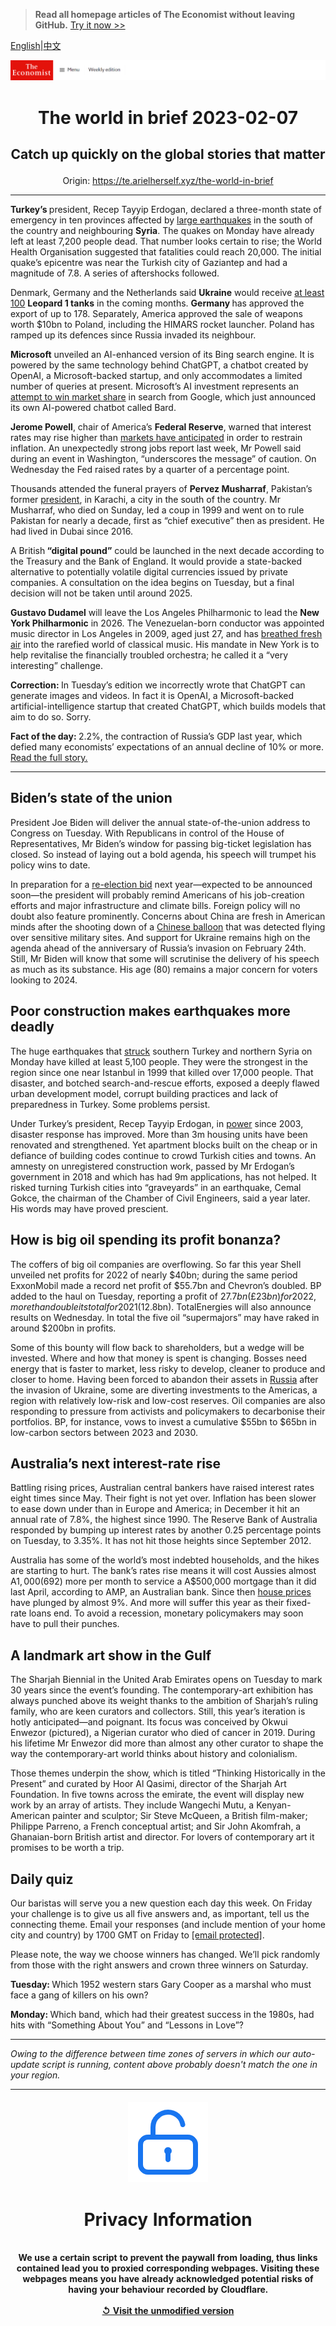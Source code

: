 > **Read all homepage articles of The Economist without leaving GitHub.** [Try it now >>](https://arielherself.github.io/te)

[English](https://github.com/arielherself/espresso/blob/main/README.md)|[中文](https://github-com.translate.goog/arielherself/espresso/blob/main/README.md?_x_tr_sl=en&_x_tr_tl=zh-CN&_x_tr_hl=zh-CN&_x_tr_pto=wapp)



![The Economist](menubar.png)

# <p align="center">The world in brief 2023-02-07</p>

## <p align="center">Catch up quickly on the global stories that matter</p>

<p align="center">Origin: <a href="https://te.arielherself.xyz/the-world-in-brief">https://te.arielherself.xyz/the-world-in-brief</a><hr>

<strong>Turkey’s </strong>president, Recep Tayyip Erdogan, declared a three-month state of emergency in ten provinces affected by [large earthquakes](https://te.arielherself.xyz/international/2023/02/06/massive-earthquakes-in-turkey-and-northern-syria-kill-thousands) in the south of the country and neighbouring <strong>Syria</strong>. The quakes on Monday have already left at least 7,200 people dead. That number looks certain to rise; the World Health Organisation suggested that fatalities could reach 20,000. The initial quake’s epicentre was near the Turkish city of Gaziantep and had a magnitude of 7.8. A series of aftershocks followed. 

Denmark, Germany and the Netherlands said <strong>Ukraine</strong> would receive [at least 100](https://te.arielherself.xyz/the-economist-explains/2023/01/25/what-makes-germanys-leopard-2-tank-the-best-fit-for-ukraine) <strong>Leopard 1 tanks</strong> in the coming months. <strong>Germany </strong>has approved the export of up to 178. Separately, America approved the sale of weapons worth $10bn to Poland, including the HIMARS rocket launcher. Poland has ramped up its defences since Russia invaded its neighbour.

<strong>Microsoft</strong> unveiled an AI-enhanced version of its Bing search engine. It is powered by the same technology behind ChatGPT, a chatbot created by OpenAI, a Microsoft-backed startup, and only accommodates a limited number of queries at present. Microsoft’s AI investment represents an [attempt to win market share](https://te.arielherself.xyz/business/2023/01/30/the-race-of-the-ai-labs-heats-up) in search from Google, which just announced its own AI-powered chatbot called Bard.

<strong>Jerome Powell</strong>, chair of America’s <strong>Federal Reserve</strong>, warned that interest rates may rise higher than [markets have anticipated](https://te.arielherself.xyz/finance-and-economics/2023/02/07/surging-stocks-undermine-a-hallowed-investing-rule) in order to restrain inflation. An unexpectedly strong jobs report last week, Mr Powell said during an event in Washington, “underscores the message” of caution. On Wednesday the Fed raised rates by a quarter of a percentage point.

Thousands attended the funeral prayers of <strong>Pervez Musharraf</strong>, Pakistan’s former [president](https://te.arielherself.xyz/asia/2023/02/05/pervez-musharraf-was-one-of-pakistans-better-dictators), in Karachi, a city in the south of the country. Mr Musharraf, who died on Sunday, led a coup in 1999 and went on to rule Pakistan for nearly a decade, first as “chief executive” then as president. He had lived in Dubai since 2016. 

A British<strong> “digital pound”</strong> could be launched in the next decade according to the Treasury and the Bank of England. It would provide a state-backed alternative to potentially volatile digital currencies issued by private companies. A consultation on the idea begins on Tuesday, but a final decision will not be taken until around 2025.

<strong>Gustavo Dudamel</strong> will leave the Los Angeles Philharmonic to lead the <strong>New York Philharmonic</strong> in 2026. The Venezuelan-born conductor was appointed music director in Los Angeles in 2009, aged just 27, and has [breathed fresh air](https://te.arielherself.xyz/1843/2013/12/23/gustavo-dudamels-next-mountain) into the rarefied world of classical music. His mandate in New York is to help revitalise the financially troubled orchestra; he called it a “very interesting” challenge.

<strong>Correction: </strong>In Tuesday’s edition we incorrectly wrote that ChatGPT can generate images and videos. In fact it is OpenAI, a Microsoft-backed artificial-intelligence startup that created ChatGPT, which builds models that aim to do so. Sorry.

<strong>Fact of the day: </strong>2.2%, the contraction of Russia’s GDP last year, which defied many economists’ expectations of an annual decline of 10% or more. [Read the full story.](https://te.arielherself.xyz/europe/2023/02/04/russias-technocrats-keep-funds-flowing-for-vladimir-putins-war)

----------

## Biden’s state of the union

President Joe Biden will deliver the annual state-of-the-union address to Congress on Tuesday. With Republicans in control of the House of Representatives, Mr Biden’s window for passing big-ticket legislation has closed. So instead of laying out a bold agenda, his speech will trumpet his policy wins to date. 

In preparation for a [re-election bid](https://te.arielherself.xyz/united-states/2022/11/10/joe-biden-should-not-seek-re-election) next year—expected to be announced soon—the president will probably remind Americans of his job-creation efforts and major infrastructure and climate bills. Foreign policy will no doubt also feature prominently. Concerns about China are fresh in American minds after the shooting down of a [Chinese balloon](https://te.arielherself.xyz/leaders/2023/02/04/the-sino-american-rivalry-needs-guardrails-to-contain-small-incidents) that was detected flying over sensitive military sites. And support for Ukraine remains high on the agenda ahead of the anniversary of Russia’s invasion on February 24th. Still, Mr Biden will know that some will scrutinise the delivery of his speech as much as its substance. His age (80) remains a major concern for voters looking to 2024.

## Poor construction makes earthquakes more deadly

The huge earthquakes that [struck](https://te.arielherself.xyz/international/2023/02/06/massive-earthquakes-in-turkey-and-northern-syria-kill-thousands) southern Turkey and northern Syria on Monday have killed at least 5,100 people. They were the strongest in the region since one near Istanbul in 1999 that killed over 17,000 people. That disaster, and botched search-and-rescue efforts, exposed a deeply flawed urban development model, corrupt building practices and lack of preparedness in Turkey. Some problems persist.

Under Turkey’s president, Recep Tayyip Erdogan, in [power](https://te.arielherself.xyz/special-report/2023/01/16/turkey-is-still-just-a-democracy-but-it-is-not-certain-to-remain-that-way) since 2003, disaster response has improved. More than 3m housing units have been renovated and strengthened. Yet apartment blocks built on the cheap or in defiance of building codes continue to crowd Turkish cities and towns. An amnesty on unregistered construction work, passed by Mr Erdogan’s government in 2018 and which has had 9m applications, has not helped. It risked turning Turkish cities into “graveyards” in an earthquake, Cemal Gokce, the chairman of the Chamber of Civil Engineers, said a year later. His words may have proved prescient. 

## How is big oil spending its profit bonanza?

The coffers of big oil companies are overflowing. So far this year Shell unveiled net profits for 2022 of nearly $40bn; during the same period ExxonMobil made a record net profit of $55.7bn and Chevron’s doubled. BP added to the haul on Tuesday, reporting a profit of $27.7bn (£23bn) for 2022, more than double its total for 2021 ($12.8bn). TotalEnergies will also announce results on Wednesday. In total the five oil “supermajors” may have raked in around $200bn in profits.  
  
 Some of this bounty will flow back to shareholders, but a wedge will be invested. Where and how that money is spent is changing. Bosses need energy that is faster to market, less risky to develop, cleaner to produce and closer to home. Having been forced to abandon their assets in [Russia](https://te.arielherself.xyz/finance-and-economics/2023/01/29/how-russia-dodges-oil-sanctions-on-an-industrial-scale) after the invasion of Ukraine, some are diverting investments to the Americas, a region with relatively low-risk and low-cost reserves. Oil companies are also responding to pressure from activists and policymakers to decarbonise their portfolios. BP, for instance, vows to invest a cumulative $55bn to $65bn in low-carbon sectors between 2023 and 2030.

## Australia’s next interest-rate rise

Battling rising prices, Australian central bankers have raised interest rates eight times since May. Their fight is not yet over. Inflation has been slower to ease down under than in Europe and America; in December it hit an annual rate of 7.8%, the highest since 1990. The Reserve Bank of Australia responded by bumping up interest rates by another 0.25 percentage points on Tuesday, to 3.35%. It has not hit those heights since September 2012. 

Australia has some of the world’s most indebted households, and the hikes are starting to hurt. The bank’s rates rise means it will cost Aussies almost A$1,000 ($692) more per month to service a A$500,000 mortgage than it did last April, according to AMP, an Australian bank. Since then [house prices](https://te.arielherself.xyz/finance-and-economics/2022/11/24/where-the-coming-housing-crunch-will-be-most-painful) have plunged by almost 9%. And more will suffer this year as their fixed-rate loans end. To avoid a recession, monetary policymakers may soon have to pull their punches.

## A landmark art show in the Gulf

The Sharjah Biennial in the United Arab Emirates opens on Tuesday to mark 30 years since the event’s founding. The contemporary-art exhibition has always punched above its weight thanks to the ambition of Sharjah’s ruling family, who are keen curators and collectors. Still, this year’s iteration is hotly anticipated—and poignant. Its focus was conceived by Okwui Enwezor (pictured), a Nigerian curator who died of cancer in 2019. During his lifetime Mr Enwezor did more than almost any other curator to shape the way the contemporary-art world thinks about history and colonialism.

Those themes underpin the show, which is titled “Thinking Historically in the Present” and curated by Hoor Al Qasimi, director of the Sharjah Art Foundation. In five towns across the emirate, the event will display new work by an array of artists. They include Wangechi Mutu, a Kenyan-American painter and sculptor; Sir Steve McQueen, a British film-maker; Philippe Parreno, a French conceptual artist; and Sir John Akomfrah, a Ghanaian-born British artist and director. For lovers of contemporary art it promises to be worth a trip.

## Daily quiz

Our baristas will serve you a new question each day this week. On Friday your challenge is to give us all five answers and, as important, tell us the connecting theme. Email your responses (and include mention of your home city and country) by 1700 GMT on Friday to [<span class="__cf_email__" data-cfemail="613014081b241211130412120e2104020e0f0e0c0812154f020e0c">[email&#160;protected]</span>](https://mail.google.com/mail/?view=cm&amp;fs=1&amp;tf=1&amp;to=QuizEspresso@te.arielherself.xyz). 

Please note, the way we choose winners has changed. We’ll pick randomly from those with the right answers and crown three winners on Saturday.

<strong>Tuesday: </strong>Which 1952 western stars Gary Cooper as a marshal who must face a gang of killers on his own?  
  
<strong>Monday: </strong>Which band, which had their greatest success in the 1980s, had hits with “Something About You” and “Lessons in Love”?

----------

*Owing to the difference between time zones of servers in which our auto-update script is running, content above probably doesn't match the one in your region.*

|<br><div align="center"><img src="unlock.png" /><h1>Privacy Information</h1></div></br>We use a certain script to prevent the paywall from loading, thus links contained lead you to proxied corresponding webpages. Visiting these webpages means you have already acknowledged potential risks of having your behaviour recorded by Cloudflare.<br><br>[&#x21BA; Visit the unmodified version](README.raw.md)<br><br>|
|-----|
